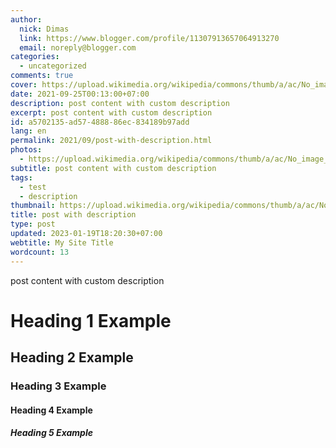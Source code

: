 ```yaml
---
author:
  nick: Dimas
  link: https://www.blogger.com/profile/11307913657064913270
  email: noreply@blogger.com
categories:
  - uncategorized
comments: true
cover: https://upload.wikimedia.org/wikipedia/commons/thumb/a/ac/No_image_available.svg/2048px-No_image_available.svg.png
date: 2021-09-25T00:13:00+07:00
description: post content with custom description
excerpt: post content with custom description
id: a5702135-ad57-4888-86ec-834189b97add
lang: en
permalink: 2021/09/post-with-description.html
photos:
  - https://upload.wikimedia.org/wikipedia/commons/thumb/a/ac/No_image_available.svg/2048px-No_image_available.svg.png
subtitle: post content with custom description
tags:
  - test
  - description
thumbnail: https://upload.wikimedia.org/wikipedia/commons/thumb/a/ac/No_image_available.svg/2048px-No_image_available.svg.png
title: post with description
type: post
updated: 2023-01-19T18:20:30+07:00
webtitle: My Site Title
wordcount: 13
---
```


post content with custom description

# Heading 1 Example
## Heading 2 Example
### Heading 3 Example
#### Heading 4 Example
##### Heading 5 Example